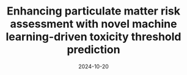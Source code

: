 ---
title: "Enhancing particulate matter risk assessment with novel machine learning-driven toxicity threshold prediction"
collection: publications
date: 2024-10-20
venue: 'Engineering Applications of Artificial Intelligence'
paperurl: 'https://www.sciencedirect.com/science/article/abs/pii/S0952197624016890'
citation: '<b>Idriss Jairi</b>, Amelle Rekbi, Sarah Ben-Othman, Slim Hammadi, Ludivine Canivet, and Hayfa Zgaya-Biau'
---